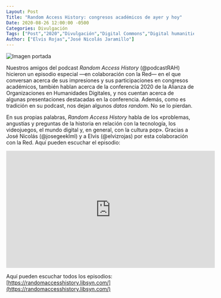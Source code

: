 ```yaml
---
Layout: Post
Title: "Random Access History: congresos académicos de ayer y hoy"
Date: 2020-08-26 12:00:00 -0500
Categories: Divulgación
Tags: ["Post","2020","Divulgación","Digital Commons","Digital humanities","Podcast","Random Access History","Virtual"]  
Author: ["Elvis Rojas","José Nicolás Jaramillo"]  
---
```

![Imagen portada](/assets/blog/PPortada_random_access.png) 

Nuestros amigos del podcast *Random Access History* (@podcastRAH) hicieron un episodio especial —en colaboración con la Red— en el que conversan acerca de sus impresiones y sus participaciones en congresos académicos, también hablan acerca de la conferencia 2020 de la Alianza de Organizaciones en Humanidades Digitales, y nos cuentan acerca de algunas presentaciones destacadas en la conferencia. Además, como es tradición en su podcast, nos dejan algunos *datos random*. No se lo pierdan.

En sus propias palabras, *Random Access History* habla de los «problemas, angustias y preguntas de la historia en relación con la tecnología, los videojuegos, el mundo digital y, en general, con la cultura pop». Gracias a José Nicolás (@josegeeklml) y a Elvis (@elvizrojas) por esta colaboración con la Red. Aquí pueden escuchar el episodio:

<iframe width="560" height="315" src="https://www.youtube-nocookie.com/embed/Nxg5xLW3L5I?si=38sKikGtmvDJ7q8t" title="YouTube video player" frameborder="0" allow="accelerometer; autoplay; clipboard-write; encrypted-media; gyroscope; picture-in-picture; web-share" allowfullscreen></iframe>

Aquí pueden escuchar todos los episodios: [https://randomaccesshistory.libsyn.com/](https://randomaccesshistory.libsyn.com/)
